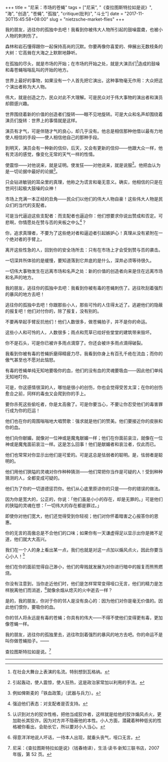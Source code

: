 +++
title = "尼采：市场的苍蝇"
tags = ["尼采", "《查拉图斯特拉如是说》", "海", "创造", "苍蝇", "孤独", "critique(批判)", "斗士"]
date = "2017-11-30T15:45:58+08:00"
slug = "nietzsche-market-flies"
+++

我的朋友，逃往你的孤独中去吧！我看到你被伟大人物所引起的鼓噪震聋，也被小人物的刺刺伤了。

森林和岩石懂得跟你一起保持高尚的沉默。你要再像你喜爱的、伸展出无数枝条的大树：它高耸在大海之上默默地静听。

在孤独的尽头，就是市场的开始；在市场的开始之处，就是大演员们[^1]造成的鼓噪和毒苍蝇嗡嗡乱叫的开始的地方。

世界上最好的事物，如果没有一个人首先把它演出，这种事物毫无作用：大众把这个演出者称为大人物。

伟大，就是创造之力，民众对此不大理解。可是民众对于伟大事物的演出者和演员却颇感兴趣。

世界围绕着新的价值的创造者们旋转——眼不见地旋转。可是大众和名声却围绕着演员们旋转：世界上的事情就是这样。

演员有才气，可是伴随才气的良心，却几乎没有。他总是相信那种他借以最有力地使人相信的手段——使人相信他自己的那种手段。

到明天，演员会有一种新的信仰，后天，又会有更新的信仰——他跟大众一样，他有灵活的感觉，像变化无常的天气一样的性情。

使震惊——对他说来，就是证明。使发狂——对他说来，就是说服[^2]。他把血认为是一切论据中最好的论据[^3]。

只会钻进敏锐的耳朵里的真理，他称之为谎言和毫无意义。确实，他相信的只是在世间引起极大鼓噪的众神！

市场上充满一本正经的丑角——民众们以他们的伟大人物自豪！这些伟大人物是民众们的当代的支配者。

可是当代逼迫这些支配者：而支配者也逼迫你：他们想要求你说出赞成和否定。可悲啊，你情愿处在赞与否的夹板之中么[^4]？

你，追求真理者，不要为了这些绝对者和逼迫者引起嫉妒心！真理从没有紧附在一个绝对者的手臂上。

离开这些性急的人，回到你的安全场所去：只有在市场上才会受到赞与否的袭击。

一切深井所体验的是缓慢，要知道落到它井底的是什么，深井必须等待很久。

一切伟大事物发生在远离市场和名声之处：新的价值的创造者向来是住在远离市场和名声的地方。

我的朋友，逃往你的孤独中去吧：我看到你被有毒的苍蝇刺伤了。逃往吹刮着强烈的暴风的地方去吧！

逃往你的孤独中去吧！你跟那些小人，那些可怜的人住得太近了。逃避他们的隐蔽的报复吧！他们对付你的，除了报复，没有别的。

不要再举起手臂反抗他们！他们人数很多，做苍蝇拍子，并不是你的命运。

这些小人和可怜的人，人数很多；雨点和荒草已给好些堂堂的建筑带来毁坏。

你不是石头，可是你已被许多雨点滴穿了。你还会被许多雨点滴得破裂。

我看到你被有毒的苍蝇折磨得精疲力尽，我看到你身上有百孔千疮在流血；而你的傲气甚至也不愿对此恼怒。

有毒的苍蝇单纯无知地要吸你的血，他们的没有血的灵魂要吸血——因此他们单纯无知地叮你。

可是，你这感情很深的人，哪怕是很小的创伤，你也会觉得受苦太深；在你的创伤愈合之前，同样的毒虫又会爬到你的手上。

要你杀死这些偷吃者，你是太高傲了。可是你要当心，不要让你忍受他们的毒害罪行成为你的厄运！

他们也在你的周围嗡嗡地大唱赞歌：强求就是他们的赞美。他们要接近你的皮肤和你的血。

他们向你献媚，就像对一位神或是魔鬼献媚一样；他们在你面前哀泣，就像在一位神或是魔鬼面前哀泣一样。这是怎么回事！他们是献媚者和哀泣者，仅此而已。

他们也常常对你显示出他们是可爱的。可是这总是怯弱者的聪明。是，怯弱者是聪明的。

他们用他们狭隘的灵魂对你作种种猜测——他们常把你当作是可疑的人！受到种种猜测的人，全都变成可疑的。

他们为了你的一切道德惩罚你。他们从心底里原谅你的只是——你的错误的做法。

因为你是宽大的，公正的，你说：「他们虽是小小的存在，却是无罪的。」可是他们的狭隘的灵魂在想：「一切伟大的存在都是罪过。」

即使你对他们宽大，他们还觉得受到你轻视；他们对你怀着暗害之心报答你的恩惠。

你的无言的高傲总是不合他们的口味；如果你有一天谦虚得足以显示出你是微不足道，他们就大大高兴。

我们在一个人的身上看出某一点，我们也就是对这一点加以煽风点火，因此你要当心小人！[^5]

他们在你的面前觉得自己渺小，他们的卑贱就发展为对你进行暗中的报复而熊熊燃烧。

你没有注意到，当你走近他们时，他们是怎样常常变得哑口无言，他们的精力是怎样脱离他们而消逝，[^6]就像余烟从熄灭的火中逝去一样？

是的，我的朋友，你对于你的邻人是没有良心的：因为他们对你是毫无价值的。因此他们恨你，要吸你的血。

你的邻人将永远是有毒的苍蝇；你具有的伟大——不得不使他们变得更有毒，更加像苍蝇一样。

我的朋友，逃往你的孤独里去，逃往吹刮着强烈的暴风的地方去吧。你的命运不是叫你做苍蝇拍子。——

查拉图斯特拉如是说。[^7]

---

[^1]: 在社会大舞台上表演的名流。特别想到瓦格纳。
[^2]: 引起轰动，使人震惊，使人狂热，这是政治家常加以利用的手法。
[^3]: 例如俾斯麦的「铁血政策」（武器与兵力）。
[^4]: 强迫他们表态：对支配者是否支持。
[^5]: 认识到对方的狡诈性格，把他当成狡诈者，这样就是给他的狡诈煽风点火，更加助长其狡诈。因为对方并不隐蔽他的本性。小人方面，潜藏着种种低劣的性格被你看出，会助长它，所以要对小人当心。
[^6]: 得意洋洋地说人坏话，一待本人出现，就垂头丧气，哑口无言。
[^7]: 尼采：《查拉图斯特拉如是说》（钱春绮译），生活·读书·新知三联书店，2007 年版，第 52 页。
